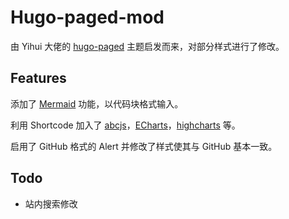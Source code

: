 # Hugo-paged-mod

由 Yihui 大佬的 [hugo-paged](https://github.com/yihui/hugo-paged) 主题启发而来，对部分样式进行了修改。

## Features

添加了 [Mermaid](https://mermaid.js.org/) 功能，以代码块格式输入。

利用 Shortcode 加入了 [abcjs](https://github.com/paulrosen/abcjs)，[ECharts](https://echarts.apache.org/zh/index.html)，[highcharts](https://github.com/highcharts/highcharts) 等。

启用了 GitHub 格式的 Alert 并修改了样式使其与 GitHub 基本一致。

## Todo

- 站内搜索修改
